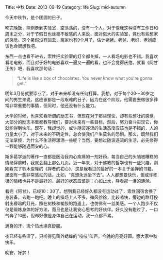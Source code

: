 Title: 中秋
Date: 2013-09-19
Category: life
Slug: mid-autumn

今天中秋节，是个团圆的日子。

吃完晚饭，照例走到实验室，空荡荡的，没有一个人。对于像我这种没有工作日和周末之分，对于节假日也丝毫不敏感的人来说，面对偌大的实验室，竟也有些想家的感觉。这个暑假没有回去，离家也有9个月了，估计姥姥、老爸、老妈、老姐应该也会很想我吧。

东西一点也看不进去，索性把实验室的灯全都关掉，一人看场电影也不错。我喜欢看老电影，而且对于好的电影喜欢一遍又一遍的看，也不会觉得厌倦。就看《阿甘正传》吧，我喜欢那句话：

>“Life is like a box of chocolates. You never know what you're gonna get."

明年3月份就要毕业了，对于未来却没有任何打算。我想，对于每个20～30岁之间的男生来说，这应该都是一段艰难的日子。因为在这个阶段，他需要去做很多非常非常重要的事情，但同时，他还没有什么能力。

大学的时候，也喜欢看所谓的励志书，但现在对于那些理论，却有些想吐的感觉。大部分的励志书里都教导我们，要对未来有一些目标，然后，努力奋斗实现它，你就能得到快乐。现在，我却觉的，或许随波逐流的生活态度应该也是不错的，人的力量太小了，对于未来的不确定性，总会使我们产生莫名的恐惧。那么，既然我们无法掌控，为什么不生活得潇洒一些呢？当然，要想过随波逐流的生活，必先修得一颗能够随遇而安的心。

斯多葛学派的著作一直都是医治我内心疾痛的一剂好药，每当自己的头脑被糟糕的情绪俘虏时，我就会翻上那么几页。近一年来，对于佛教的哲学也有一些兴趣，刚刚看完了铃木俊隆的《禅者的初心》，这是我看过的最好的一本关于坐禅的书籍。里面有一些非常感动的话，比如，“真想永远坐下去”。人人都想要快乐，但或许积极的情绪也并不是最好的，最好的状态应该是：心如止水，静看那一潭的涟漪。


看完《阿甘》，已经10：30了。想到我已经好久都没有运动过了，索性回宿舍换了身装备，去跑一跑吧。晚上的操场上人不多，微风徐徐，比较凉快，旁边的路灯投射出昏暗的灯光，照在树枝和塑胶的跑道上，也仿佛有一丝美感。一个人跑步不仅仅是锻炼身体的好方法，而且也是让我安心思考的好伙伴。好久没有跑过了，一口气奔了10圈，但却好像是身体自己在运动，我一点都不累。

满身的汗，洗个热水澡真舒服。

夜已经有些深了，只听得见窗外蟋蟀的“吱吱”叫声，今晚的月亮好圆，愿大家中秋快乐。

晚安，好梦！
